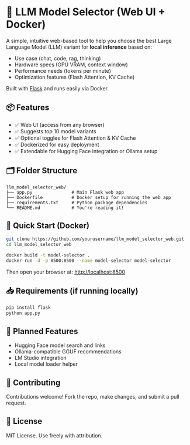 
# 🧠 LLM Model Selector (Web UI + Docker)

A simple, intuitive web-based tool to help you choose the best Large Language Model (LLM) variant for **local inference** based on:
- Use case (chat, code, rag, thinking)
- Hardware specs (GPU VRAM, context window)
- Performance needs (tokens per minute)
- Optimization features (Flash Attention, KV Cache)

Built with [Flask](https://flask.palletsprojects.com/) and runs easily via Docker.

## 📦 Features

- ✅ Web UI (access from any browser)
- ✅ Suggests top 10 model variants
- ✅ Optional toggles for Flash Attention & KV Cache
- ✅ Dockerized for easy deployment
- ✅ Extendable for Hugging Face integration or Ollama setup

## 🗂️ Folder Structure

```
llm_model_selector_web/
├── app.py               # Main Flask web app
├── Dockerfile           # Docker setup for running the web app
├── requirements.txt     # Python package dependencies
└── README.md            # You're reading it!
```

## 🚀 Quick Start (Docker)

```bash
git clone https://github.com/yourusername/llm_model_selector_web.git
cd llm_model_selector_web

docker build -t model-selector .
docker run -d -p 8500:8500 --name model-selector model-selector
```

Then open your browser at: [http://localhost:8500](http://localhost:8500)

## 📥 Requirements (if running locally)

```bash
pip install flask
python app.py
```

## 🔮 Planned Features

- Hugging Face model search and links
- Ollama-compatible GGUF recommendations
- LM Studio integration
- Local model loader helper

## 🤝 Contributing

Contributions welcome! Fork the repo, make changes, and submit a pull request.

## 📄 License

MIT License. Use freely with attribution.
